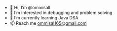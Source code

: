 - 👋 Hi, I’m @ommisall
- 👀 I’m interested in debugging and problem solving 
- 🌱 I’m currently learning Java DSA 
- 📫 Reach me ommisal165@gmail.com

<!---
ommisall/ommisall is a ✨ special ✨ repository because its `README.md` (this file) appears on your GitHub profile.
You can click the Preview link to take a look at your changes.
--->
